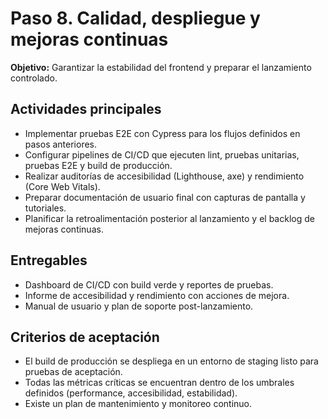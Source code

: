 # Paso 8. Calidad, despliegue y mejoras continuas

**Objetivo:** Garantizar la estabilidad del frontend y preparar el lanzamiento controlado.

## Actividades principales
- Implementar pruebas E2E con Cypress para los flujos definidos en pasos anteriores.
- Configurar pipelines de CI/CD que ejecuten lint, pruebas unitarias, pruebas E2E y build de producción.
- Realizar auditorías de accesibilidad (Lighthouse, axe) y rendimiento (Core Web Vitals).
- Preparar documentación de usuario final con capturas de pantalla y tutoriales.
- Planificar la retroalimentación posterior al lanzamiento y el backlog de mejoras continuas.

## Entregables
- Dashboard de CI/CD con build verde y reportes de pruebas.
- Informe de accesibilidad y rendimiento con acciones de mejora.
- Manual de usuario y plan de soporte post-lanzamiento.

## Criterios de aceptación
- El build de producción se despliega en un entorno de staging listo para pruebas de aceptación.
- Todas las métricas críticas se encuentran dentro de los umbrales definidos (performance, accesibilidad, estabilidad).
- Existe un plan de mantenimiento y monitoreo continuo.

